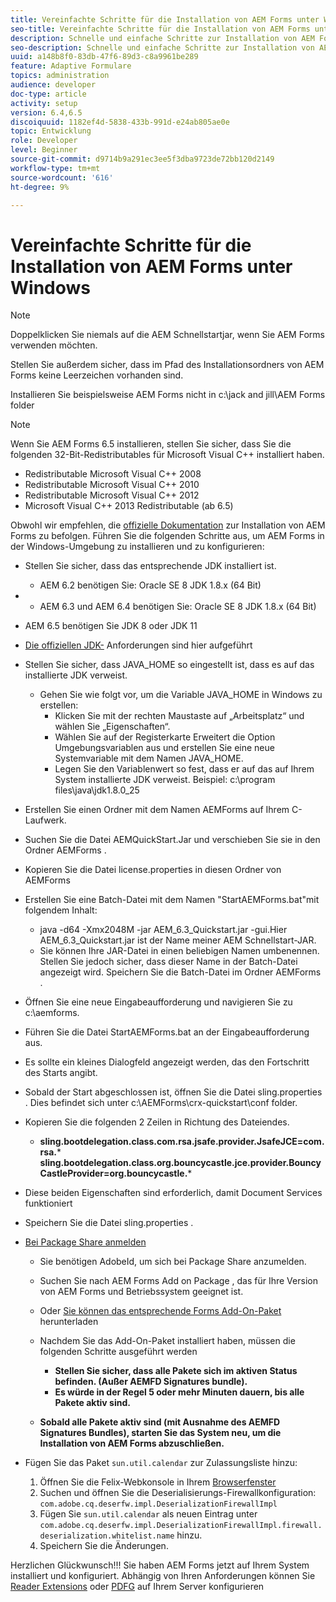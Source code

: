 ```yaml
---
title: Vereinfachte Schritte für die Installation von AEM Forms unter Windows
seo-title: Vereinfachte Schritte für die Installation von AEM Forms unter Windows
description: Schnelle und einfache Schritte zur Installation von AEM Forms unter Windows
seo-description: Schnelle und einfache Schritte zur Installation von AEM Forms unter Windows
uuid: a148b8f0-83db-47f6-89d3-c8a9961be289
feature: Adaptive Formulare
topics: administration
audience: developer
doc-type: article
activity: setup
version: 6.4,6.5
discoiquuid: 1182ef4d-5838-433b-991d-e24ab805ae0e
topic: Entwicklung
role: Developer
level: Beginner
source-git-commit: d9714b9a291ec3ee5f3dba9723de72bb120d2149
workflow-type: tm+mt
source-wordcount: '616'
ht-degree: 9%

---
```



# Vereinfachte Schritte für die Installation von AEM Forms unter Windows

>[!NOTE]
>
>Doppelklicken Sie niemals auf die AEM Schnellstartjar, wenn Sie AEM Forms verwenden möchten.
>
>Stellen Sie außerdem sicher, dass im Pfad des Installationsordners von AEM Forms keine Leerzeichen vorhanden sind.
>
>Installieren Sie beispielsweise AEM Forms nicht in c:\jack and jill\AEM Forms folder

>[!NOTE]
>
>Wenn Sie AEM Forms 6.5 installieren, stellen Sie sicher, dass Sie die folgenden 32-Bit-Redistributables für Microsoft Visual C++ installiert haben.
>
>* Redistributable Microsoft Visual C++ 2008
>* Redistributable Microsoft Visual C++ 2010
>* Redistributable Microsoft Visual C++ 2012
>* Microsoft Visual C++ 2013 Redistributable (ab 6.5)


Obwohl wir empfehlen, die [offizielle Dokumentation](https://helpx.adobe.com/de/experience-manager/6-3/forms/using/installing-configuring-aem-forms-osgi.html) zur Installation von AEM Forms zu befolgen. Führen Sie die folgenden Schritte aus, um AEM Forms in der Windows-Umgebung zu installieren und zu konfigurieren:

* Stellen Sie sicher, dass das entsprechende JDK installiert ist.
   * AEM 6.2 benötigen Sie: Oracle SE 8 JDK 1.8.x (64 Bit)
* 
   * AEM 6.3 und AEM 6.4 benötigen Sie: Oracle SE 8 JDK 1.8.x (64 Bit)
* AEM 6.5 benötigen Sie JDK 8 oder JDK 11
* [Die offiziellen JDK-](https://helpx.adobe.com/de/experience-manager/6-3/sites/deploying/using/technical-requirements.html) Anforderungen sind hier aufgeführt
* Stellen Sie sicher, dass JAVA_HOME so eingestellt ist, dass es auf das installierte JDK verweist.
   * Gehen Sie wie folgt vor, um die Variable JAVA_HOME in Windows zu erstellen:
      * Klicken Sie mit der rechten Maustaste auf „Arbeitsplatz“ und wählen Sie „Eigenschaften“.
      * Wählen Sie auf der Registerkarte Erweitert die Option Umgebungsvariablen aus und erstellen Sie eine neue Systemvariable mit dem Namen JAVA_HOME.
      * Legen Sie den Variablenwert so fest, dass er auf das auf Ihrem System installierte JDK verweist. Beispiel: c:\program files\java\jdk1.8.0_25

* Erstellen Sie einen Ordner mit dem Namen AEMForms auf Ihrem C-Laufwerk.
* Suchen Sie die Datei AEMQuickStart.Jar und verschieben Sie sie in den Ordner AEMForms .
* Kopieren Sie die Datei license.properties in diesen Ordner von AEMForms
* Erstellen Sie eine Batch-Datei mit dem Namen &quot;StartAEMForms.bat&quot;mit folgendem Inhalt:
   * java -d64 -Xmx2048M -jar AEM_6.3_Quickstart.jar -gui.Hier AEM_6.3_Quickstart.jar ist der Name meiner AEM Schnellstart-JAR.
   * Sie können Ihre JAR-Datei in einen beliebigen Namen umbenennen. Stellen Sie jedoch sicher, dass dieser Name in der Batch-Datei angezeigt wird. Speichern Sie die Batch-Datei im Ordner AEMForms .

* Öffnen Sie eine neue Eingabeaufforderung und navigieren Sie zu c:\aemforms.

* Führen Sie die Datei StartAEMForms.bat an der Eingabeaufforderung aus.

* Es sollte ein kleines Dialogfeld angezeigt werden, das den Fortschritt des Starts angibt.

* Sobald der Start abgeschlossen ist, öffnen Sie die Datei sling.properties . Dies befindet sich unter c:\AEMForms\crx-quickstart\conf folder.

* Kopieren Sie die folgenden 2 Zeilen in Richtung des Dateiendes.
   * **sling.bootdelegation.class.com.rsa.jsafe.provider.JsafeJCE=com.rsa.*** **sling.bootdelegation.class.org.bouncycastle.jce.provider.BouncyCastleProvider=org.bouncycastle.***
* Diese beiden Eigenschaften sind erforderlich, damit Document Services funktioniert
* Speichern Sie die Datei sling.properties .

* [Bei Package Share anmelden](http://localhost:4502/crx/packageshare/login.html)

   * Sie benötigen AdobeId, um sich bei Package Share anzumelden.
   * Suchen Sie nach AEM Forms Add on Package , das für Ihre Version von AEM Forms und Betriebssystem geeignet ist.
   * Oder [Sie können das entsprechende Forms Add-On-Paket](https://helpx.adobe.com/aem-forms/kb/aem-forms-releases.html) herunterladen
   * Nachdem Sie das Add-On-Paket installiert haben, müssen die folgenden Schritte ausgeführt werden

      * **Stellen Sie sicher, dass alle Pakete sich im aktiven Status befinden. (Außer AEMFD Signatures bundle).**
      * **Es würde in der Regel 5 oder mehr Minuten dauern, bis alle Pakete aktiv sind.**
   * **Sobald alle Pakete aktiv sind (mit Ausnahme des AEMFD Signatures Bundles), starten Sie das System neu, um die Installation von AEM Forms abzuschließen.**


* Fügen Sie das Paket `sun.util.calendar` zur Zulassungsliste hinzu:

   1. Öffnen Sie die Felix-Webkonsole in Ihrem [Browserfenster](http://localhost:4502/system/console/configMgr)
   2. Suchen und öffnen Sie die Deserialisierungs-Firewallkonfiguration: `com.adobe.cq.deserfw.impl.DeserializationFirewallImpl`
   3. Fügen Sie `sun.util.calendar` als neuen Eintrag unter `com.adobe.cq.deserfw.impl.DeserializationFirewallImpl.firewall.deserialization.whitelist.name` hinzu.
   4. Speichern Sie die Änderungen.

Herzlichen Glückwunsch!!! Sie haben AEM Forms jetzt auf Ihrem System installiert und konfiguriert.
Abhängig von Ihren Anforderungen können Sie [Reader Extensions](https://helpx.adobe.com/experience-manager/6-3/forms/using/configuring-document-services.html) oder [ PDFG](https://helpx.adobe.com/experience-manager/6-3/forms/using/install-configure-pdf-generator.html) auf Ihrem Server konfigurieren

